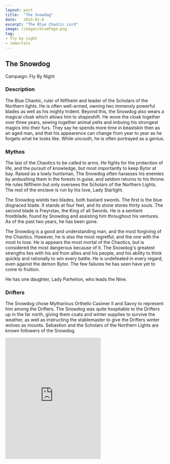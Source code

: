 ```yaml
---
layout: post
title:  "The Snowdog"
date:   2014-01-6
excerpt: "The Blue Chaotic Lord"
image: /images/bluePage.png
tag:
- fly by night
- immortals
---
```


## The Snowdog
Campaign: Fly By Night

### Description

The Blue Chaotic, ruler of Niflheim and leader of the Scholars of the Northern lights. He is often well-armed, owning two immensly powerful blades as well as his mighty trident. Beyond this, the Snowdog also wears a magical cloak which allows him to shapeshift. He wove the cloak together over three years, sewing together animal pelts and imbuing his strongest magics into their furs. They say he spends more time in beastskin then as an aged man, and that his appearence can change from year to year as he forgets what he looks like. While uncouth, he is often portrayed as a genius.


### Mythos

The last of the Chaotics to be called to arms. He fights for the protection of life, and the pursuit of knowledge, but most importantly to keep Bytor at bay. Raised as a lowly huntsman, The Snowdog often harasses his enemies by ambushing them in the forests in guise, and seldom returns to his throne. He rules Niflheim but only oversees the Scholars of the Northern Lights. The rest of the enclave is run by his love, Lady Starlight. 

The Snowdog wields two blades, both bastard swords. The first is the blue disgraced blade. It stands at four feet, and its stone stores thirty souls. The second blade is Freyrstav, the King of all Swords. He is a sentient frostblade, found by Snowdog and assisting him throughout his ventures. As of the past two years, he has been gone. 

The Snowdog is a good and understanding man, and the most forgiving of the Chaotics. However, he is also the most regretful, and the one with the most to lose. He is appears the most mortal of the Chaotics, but is considered the most dangerous because of it. The Snowdog's greatest strengths lies with his aid from allies and his people, and his ability to think quickly and rationally to win every battle. He is undefeated in every regard, even against the demon Bytor. The few failures he has seen have yet to come to fruition.

He has one daughter, Lady Parhelion, who leads the Nine.

### Drifters

The Snowdog chose Mytharious Orthello Casimer II and Savvy to represent him among the Drifters. The Snowdog was quite hospitable to the Drifters up in the far north, giving them coats and winter supplies to survive the weather, as well as instructing the stablemaster to give the Drifters winter wolves as mounts. Sebastion and the Scholars of the Northern Lights are known followers of the Snowdog.

<iframe src="https://open.spotify.com/embed/playlist/5G98CQxSWdjIj4kDROI0Qg" width="300" height="380" frameborder="0" allowtransparency="true" allow="encrypted-media"></iframe>
